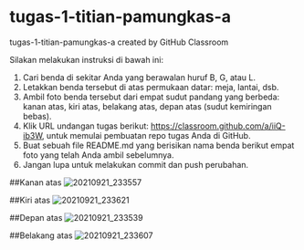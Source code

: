 # tugas-1-titian-pamungkas-a
tugas-1-titian-pamungkas-a created by GitHub Classroom

Silakan melakukan instruksi di bawah ini:

1. Cari benda di sekitar Anda yang berawalan huruf B, G, atau L.
2. Letakkan benda tersebut di atas permukaan datar: meja, lantai, dsb.
3. Ambil foto benda tersebut dari empat sudut pandang yang berbeda: kanan atas, kiri atas, belakang atas, depan atas (sudut kemiringan bebas).
4. Klik URL undangan tugas berikut: https://classroom.github.com/a/iiQ-ib3W, untuk memulai pembuatan repo tugas Anda di GitHub.
5. Buat sebuah file README.md yang berisikan nama benda berikut empat foto yang telah Anda ambil sebelumnya.
6. Jangan lupa untuk melakukan commit dan push perubahan.

##Kanan atas
![20210921_233557](https://user-images.githubusercontent.com/77373958/134213710-dfb48afa-d102-4419-bb52-96e45fba34f5.jpg)

##Kiri atas
![20210921_233621](https://user-images.githubusercontent.com/77373958/134213762-2a10d518-e160-4049-a81d-e2d108dd0837.jpg)

##Depan atas
![20210921_233539](https://user-images.githubusercontent.com/77373958/134213811-ed4e97ad-22a5-4ee8-99a9-08486910f0dd.jpg)

##Belakang atas
![20210921_233607](https://user-images.githubusercontent.com/77373958/134213847-9138f4c7-e641-4ab7-8646-85de83569cdc.jpg)


